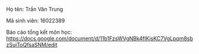 ﻿Họ tên: Trần Văn Trung

Mã sinh viên: 16022389

Báo cáo tổng kết môn học: 
https://docs.google.com/document/d/11b1FzsWVgNBk4fIKjsKC7VgLpqm8sbzSuiToQfsaSNM/edit